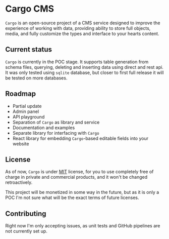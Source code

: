 # Cargo CMS
`Cargo` is an open-source project of a CMS service
designed to improve the experience of working with data,
providing ability to store full objects, media,
and fully customize the types and interface to your hearts content.

## Current status

`Cargo` is currently in the POC stage.
It supports table generation from schema files,
querying, deleting and inserting data using direct and rest api.
It was only tested using `sqlite` database,
but closer to first full release it will be tested on more databases.

## Roadmap

* Partial update
* Admin panel
* API playground
* Separation of `Cargo` as library and service
* Documentation and examples
* Separate library for interfacing with `Cargo`
* React library for embedding `Cargo`-based editable fields into your website

## License

As of now, `Cargo` is under [MIT](LICENSE) license,
for you to use completely free of charge in private and commercial products,
and it won't be changed retroactively.

This project will be monetized in some way in the future,
but as it is only a POC I'm not sure what will be the exact terms of future licenses.

## Contributing

Right now I'm only accepting issues,
as unit tests and GitHub pipelines are not currently set up.